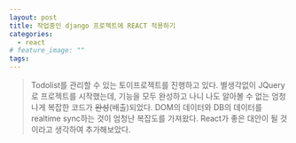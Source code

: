 ```yaml
---
layout: post
title: 작업중인 django 프로젝트에 REACT 적용하기 
categories:
  - react 
# feature_image: ""
tags:
---
```

>Todolist를 관리할 수 있는 토이프로젝트를 진행하고 있다. 별생각없이 JQuery로 프로젝트를 시작했는데, 기능을 모두 완성하고 나니 나도 알아볼 수 없는 엄청나게 복잡한 코드가 ~~완성~~(배출)되었다. DOM의 데이터와 DB의 데이터를 realtime sync하는 것이 엄청난 복잡도를 가져왔다. React가 좋은 대안이 될 것이라고 생각하여 추가해보았다.
